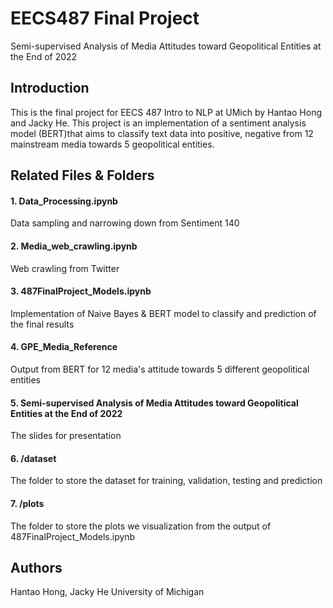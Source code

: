 # EECS487 Final Project
Semi-supervised Analysis of Media Attitudes toward Geopolitical Entities at the End of 2022

## Introduction
This is the final project for EECS 487 Intro to NLP at UMich by Hantao Hong and Jacky He. This project is an implementation of a sentiment analysis model (BERT)that aims to classify text data into positive, negative from 12 mainstream media towards 5 geopolitical entities. 

## Related Files & Folders
#### 1. Data_Processing.ipynb
Data sampling and narrowing down from Sentiment 140
#### 2. Media_web_crawling.ipynb
Web crawling from Twitter
#### 3. 487FinalProject_Models.ipynb
Implementation of Naive Bayes & BERT model to classify and prediction of the final results

#### 4. GPE_Media_Reference
Output from BERT for 12 media's attitude towards 5 different geopolitical entities
#### 5. Semi-supervised Analysis of Media Attitudes toward Geopolitical Entities at the End of 2022
The slides for presentation
#### 6. /dataset
The folder to store the dataset for training, validation, testing and prediction
#### 7. /plots
The folder to store the plots we visualization from the output of 487FinalProject_Models.ipynb

## Authors
Hantao Hong, Jacky He
University of Michigan
